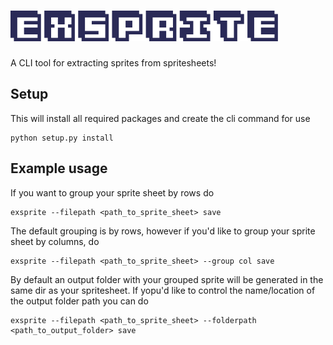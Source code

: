 # ![Exsprite Logo](/assets/title.png)
A CLI tool for extracting sprites from spritesheets!

## Setup
This will install all required packages and create the cli command for use
```
python setup.py install
```

## Example usage

If you want to group your sprite sheet by rows do

```
exsprite --filepath <path_to_sprite_sheet> save
```

The default grouping is by rows, however if you'd like to group your sprite sheet by columns, do

```
exsprite --filepath <path_to_sprite_sheet> --group col save
```
By default an output folder with your grouped sprite will be generated in the same dir as your spritesheet. If yopu'd like to control the name/location of the output folder path you can do
```
exsprite --filepath <path_to_sprite_sheet> --folderpath <path_to_output_folder> save
```
